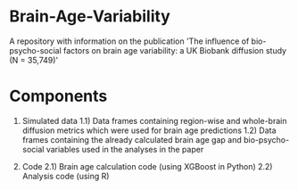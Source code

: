 # Brain-Age-Variability
A repository with information on the publication 'The influence of bio-psycho-social factors on brain age variability: a UK Biobank diffusion study (N = 35,749)'

# Components
1) Simulated data
1.1) Data frames containing region-wise and whole-brain diffusion metrics which were used for brain age predictions
1.2) Data frames containing the already calculated brain age gap and bio-psycho-social variables used in the analyses in the paper

2) Code
2.1) Brain age calculation code (using XGBoost in Python)
2.2) Analysis code (using R)
